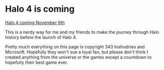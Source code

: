 # Halo 4 is coming

[Halo 4 coming November 6th](http://halo.xbox.com/halo4)

This is a nerdy way for me and my friends to make the journey through Halo history before the launch of Halo 4.

Pretty much everything on this page is copyright 343 Instrudries and Microsoft. Hopefully they won't sue a loyal fan, but please don't think I created anything from the universe or the games except a countdown to hopefully their best game ever.